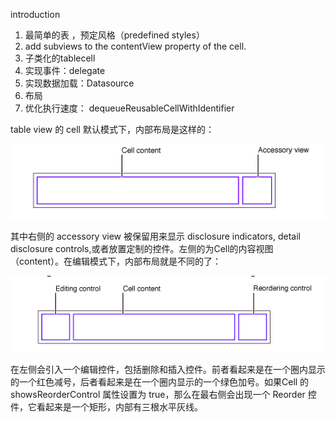 
introduction


1. 最简单的表 ，预定风格（predefined styles）
2. add subviews to the contentView property of the cell.
3. 子类化的tablecell
4. 实现事件：delegate
5.  实现数据加载：Datasource
6. 布局
7. 优化执行速度： dequeueReusableCellWithIdentifier



table view 的 cell 默认模式下，内部布局是这样的：

![cell default layout](cell1.png)

其中右侧的 accessory view 被保留用来显示  disclosure indicators, detail disclosure controls,或者放置定制的控件。左侧的为Cell的内容视图（content）。在编辑模式下，内部布局就是不同的了：

![cell edit mode layout](cell2.png)

在左侧会引入一个编辑控件，包括删除和插入控件。前者看起来是在一个圈内显示的一个红色减号，后者看起来是在一个圈内显示的一个绿色加号。如果Cell 的 showsReorderControl 属性设置为 true，那么在最右侧会出现一个 Reorder 控件，它看起来是一个矩形，内部有三根水平灰线。